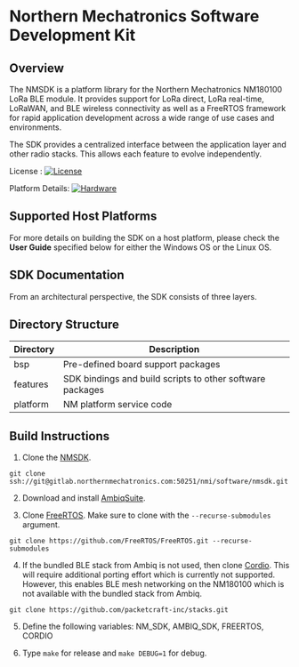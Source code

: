# Northern Mechatronics Software Development Kit

## Overview
The NMSDK is a platform library for the Northern Mechatronics NM180100 LoRa BLE module.  It provides support for LoRa direct, LoRa real-time, LoRaWAN, and BLE wireless connectivity as well as a FreeRTOS framework for rapid application development across a wide range of use cases and environments.

The SDK provides a centralized interface between the application layer and other radio stacks.  This allows each feature to evolve independently.

License : [![License](https://img.shields.io/badge/license-BSD_3-blue.svg)](http://gitlab.northernmechatronics.com:50250/nmi/software/nmsdk/blob/master/LICENSE)

Platform Details: [![Hardware](https://img.shields.io/badge/hardware-wiki-green.svg)](https://www.northernmechatronics.com/nm180100)

## Supported Host Platforms

For more details on building the SDK on a host platform, please check the **User Guide** specified below for either the Windows OS or the Linux OS.

## SDK Documentation

From an architectural perspective, the SDK consists of three layers.

## Directory Structure
| Directory | Description |
| --------- | ----------- |
| bsp | Pre-defined board support packages |
| features | SDK bindings and build scripts to other software packages |
| platform | NM platform service code |

## Build Instructions
1.  Clone the [NMSDK](ssh://git@gitlab.northernmechatronics.com:50251/nmi/software/nmsdk.git).

```git clone ssh://git@gitlab.northernmechatronics.com:50251/nmi/software/nmsdk.git```

2.  Download and install [AmbiqSuite](https://ambiq.com/apollo3-blue-low-power-mcu-family/#documents).

3.  Clone [FreeRTOS](https://github.com/FreeRTOS/FreeRTOS).  Make sure to clone with the `--recurse-submodules` argument.

```git clone https://github.com/FreeRTOS/FreeRTOS.git --recurse-submodules```  

4.  If the bundled BLE stack from Ambiq is not used, then clone [Cordio](https://github.com/packetcraft-inc/stacks).  This will require additional porting effort which is currently not supported.  However, this enables BLE mesh networking on the NM180100 which is not available with the bundled stack from Ambiq.

```git clone https://github.com/packetcraft-inc/stacks.git```

5.  Define the following variables: NM_SDK, AMBIQ_SDK, FREERTOS, CORDIO

6.  Type `make` for release and `make DEBUG=1` for debug.
